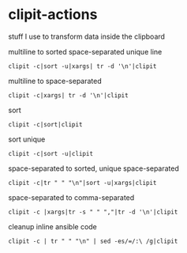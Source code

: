 # clipit-actions
stuff I use to transform data inside the clipboard

multiline to sorted space-separated unique line
```
clipit -c|sort -u|xargs| tr -d '\n'|clipit
```
multiline to space-separated
```
clipit -c|xargs| tr -d '\n'|clipit
```
sort
```
clipit -c|sort|clipit
```
sort unique
```
clipit -c|sort -u|clipit
```
space-separated to sorted, unique space-separated
```
clipit -c|tr " " "\n"|sort -u|xargs|clipit
```
space-separated to comma-separated
```
clipit -c |xargs|tr -s " " ","|tr -d '\n'|clipit
```
cleanup inline ansible code
```
clipit -c | tr " " "\n" | sed -es/=/:\ /g|clipit
```
